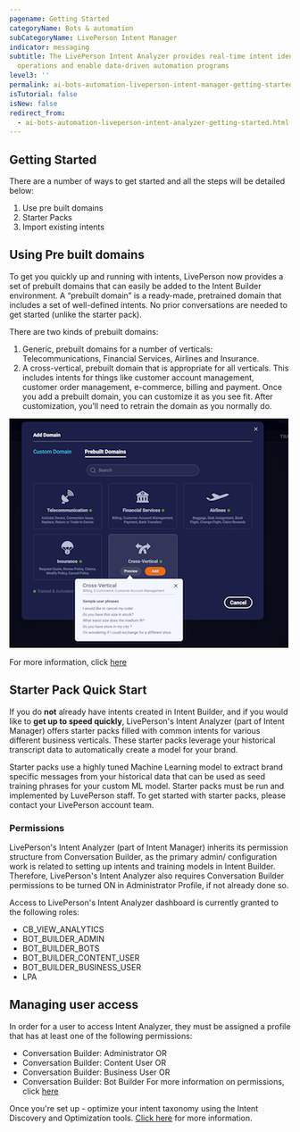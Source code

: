 ```yaml
---
pagename: Getting Started
categoryName: Bots & automation
subCategoryName: LivePerson Intent Manager
indicator: messaging
subtitle: The LivePerson Intent Analyzer provides real-time intent identification to help businesses optimize
  operations and enable data-driven automation programs
level3: ''
permalink: ai-bots-automation-liveperson-intent-manager-getting-started.html
isTutorial: false
isNew: false
redirect_from: 
  - ai-bots-automation-liveperson-intent-analyzer-getting-started.html
---
```


## Getting Started

There are a number of ways to get started and all the steps will be detailed below:
1. Use pre built domains
2. Starter Packs
3. Import existing intents 

## Using Pre built domains

To get you quickly up and running with intents, LivePerson now provides a set of prebuilt domains that can easily be added to the Intent Builder environment. A “prebuilt domain” is a ready-made, pretrained domain that includes a set of well-defined intents. No prior conversations are needed to get started (unlike the starter pack).

There are two kinds of prebuilt domains:

1. Generic, prebuilt domains for a number of verticals: Telecommunications, Financial Services, Airlines and Insurance.
2. A cross-vertical, prebuilt domain that is appropriate for all verticals. This includes intents for things like customer account management, customer order management, e-commerce, billing and payment.
Once you add a prebuilt domain, you can customize it as you see fit. After customization, you’ll need to retrain the domain as you normally do. 

![](img/Preview-Cross-Vertical.png)

For more information, click [here](https://knowledge.liveperson.com/getting-started-getting-started-with-intents.html)

## Starter Pack Quick Start

If you do **not** already have intents created in Intent Builder, and if you would like to **get up to speed quickly**, LivePerson's Intent Analyzer (part of Intent Manager) offers starter packs filled with common intents for various different business verticals. These starter packs leverage your historical transcript data to automatically create a model for your brand.  

Starter packs use a highly tuned Machine Learning model to extract brand specific messages from your historical data that can be used as seed training phrases for your custom ML model. Starter packs must be run and implemented by LuvePerson staff.
To get started with starter packs, please contact your LivePerson account team.

### Permissions
LivePerson's Intent Analyzer (part of Intent Manager) inherits its permission structure from Conversation Builder, as the primary admin/ configuration work is related to setting up intents and training models in Intent Builder. Therefore, LivePerson's Intent Analyzer also requires Conversation Builder permissions to be turned ON in Administrator Profile, if not already done so.

Access to LivePerson's Intent Analyzer dashboard is currently granted to the following roles:
* CB_VIEW_ANALYTICS
* BOT_BUILDER_ADMIN
* BOT_BUILDER_BOTS
* BOT_BUILDER_CONTENT_USER
* BOT_BUILDER_BUSINESS_USER
* LPA

## Managing user access
In order for a user to access Intent Analyzer, they must be assigned a profile that has at least one of the following permissions:
* Conversation Builder: Administrator OR
* Conversation Builder: Content User OR
* Conversation Builder: Business User OR
* Conversation Builder: Bot Builder
For more information on permissions, click [here](https://knowledge.liveperson.com/admin-settings-permissions-profiles.html)

Once you're set up - optimize your intent taxonomy using the Intent Discovery and Optimization tools. [Click here](https://knowledge.liveperson.com/ai-bots-automation-liveperson-intent-analyzer-create-optimize-intents.html) for more information.

